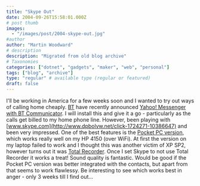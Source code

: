 ```yaml
---
title: "Skype Out"
date: 2004-09-26T15:58:01.000Z
# post thumb
images:
  - "/images/post/2004-skype-out.jpg"
#author
author: "Martin Woodward"
# description
description: "Migrated from old blog archive"
# Taxonomies
categories: ["dotnet", "gadgets", "maker", "web", "personal"]
tags: ["blog", "archive"]
type: "regular" # available type (regular or featured)
draft: false
---
```

I'll be working in America for a few weeks soon and I wanted to try out ways of calling home cheaply.  [BT](http://www.bt.com) have recently announced [Yahoo! Messenger with BT Communicator](http://www.bt.com/btcommunicator).  I will install this and give it a go - particularly as the calls get billed to my home phone line.  However, been playing with [www.skype.com](http://www.dpbolvw.net/click-1724271-10386647) and been very impressed.  One of the best features is the [Pocket PC version](http://www.skype.com/products/skype/pocketpc/), which works really well on my HP 4150 (over WiFi).  At first the version on my laptop failed to work and I thought this was another victim of XP SP2, however turns out it was [Total Recorder](http://www.highcriteria.com/).  Once I set Skype to not use Total Recorder it works a treat!  Sound quality is fantastic.  Would be good if the Pocket PC version was better integrated with the contacts, but apart from that seems to work flawlessy.  Be interesting to see which works best in anger - only 3 weeks till I find out...